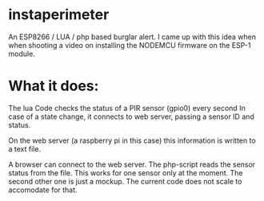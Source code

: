 # instaperimeter
An ESP8266 / LUA / php based burglar alert.
I came up with this idea when when shooting a video on installing the NODEMCU firmware on the ESP-1 module.

# What it does:
The lua Code checks the status of a PIR sensor (gpio0) every second
In case of a state change, it connects to web server, passing a sensor ID and status.

On the web server (a raspberry pi in this case) this information is written to a text file.

A browser can connect to the web server. The php-script reads the sensor status from the file.
This works for one sensor only at the moment. The second other one is just a mockup. The current code does not scale to accomodate for that.
